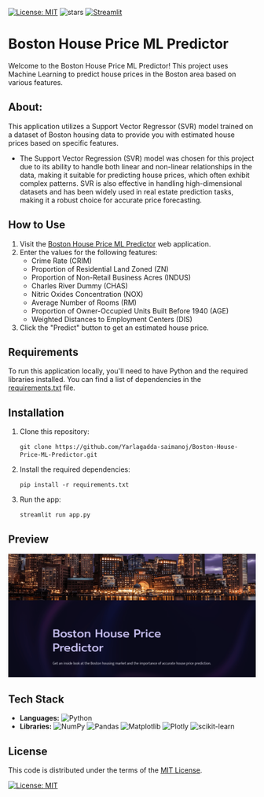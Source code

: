 [![License: MIT](https://img.shields.io/badge/License-MIT-yellow.svg)](https://github.com/Yarlagadda-saimanoj/Diabetes-Prediction-ML/blob/main/LICENSE)
![stars](https://img.shields.io/github/stars/Yarlagadda-saimanoj/Boston-House-Price-ML-Predictor)
[![Streamlit](https://img.shields.io/badge/Streamlit-FF4B4B.svg?style=for-the-badge&logo=Streamlit&logoColor=white)](https://boston-house-price-ml-predictor-saimanoj.streamlit.app/)

# Boston House Price ML Predictor

Welcome to the Boston House Price ML Predictor! This project uses Machine Learning to predict house prices in the Boston area based on various features.


## About:
This application utilizes a Support Vector Regressor (SVR) model trained on a dataset of Boston housing data to provide you with estimated house prices based on specific features.
* The Support Vector Regression (SVR) model was chosen for this project due to its ability to handle both linear and non-linear relationships in the data, making it suitable for predicting house prices, which often exhibit complex patterns. SVR is also effective in handling high-dimensional datasets and has been widely used in real estate prediction tasks, making it a robust choice for accurate price forecasting.

## How to Use
1. Visit the [Boston House Price ML Predictor](https://boston-house-price-ml-predictor-saimanoj.streamlit.app/) web application.
2. Enter the values for the following features:
   - Crime Rate (CRIM)
   - Proportion of Residential Land Zoned (ZN)
   - Proportion of Non-Retail Business Acres (INDUS)
   - Charles River Dummy (CHAS)
   - Nitric Oxides Concentration (NOX)
   - Average Number of Rooms (RM)
   - Proportion of Owner-Occupied Units Built Before 1940 (AGE)
   - Weighted Distances to Employment Centers (DIS)
3. Click the "Predict" button to get an estimated house price.

## Requirements
To run this application locally, you'll need to have Python and the required libraries installed. You can find a list of dependencies in the [requirements.txt](https://github.com/Yarlagadda-saimanoj/Boston-House-Price-ML-Predictor/blob/main/requirements.txt) file.

## Installation
1. Clone this repository:
   ```
   git clone https://github.com/Yarlagadda-saimanoj/Boston-House-Price-ML-Predictor.git
   ```
2. Install the required dependencies:
   ```
   pip install -r requirements.txt
   ```
3. Run the app:
   ```
   streamlit run app.py
   ```

## Preview
![Preview](hp.png)

## Tech Stack

- **Languages:** ![Python](https://img.shields.io/badge/python-3670A0?style=for-the-badge&logo=python&logoColor=ffdd54)
- **Libraries:** ![NumPy](https://img.shields.io/badge/numpy-%23013243.svg?style=for-the-badge&logo=numpy&logoColor=white)
  ![Pandas](https://img.shields.io/badge/pandas-%23150458.svg?style=for-the-badge&logo=pandas&logoColor=white)
  ![Matplotlib](https://img.shields.io/badge/Matplotlib-%23ffffff.svg?style=for-the-badge&logo=Matplotlib&logoColor=black)
  ![Plotly](https://img.shields.io/badge/Plotly-%233F4F75.svg?style=for-the-badge&logo=plotly&logoColor=white)
  ![scikit-learn](https://img.shields.io/badge/scikit--learn-%23F7931E.svg?style=for-the-badge&logo=scikit-learn&logoColor=white)



## License
This code is distributed under the terms of the [MIT License](https://github.com/Yarlagadda-saimanoj/Boston-House-Price-ML-Predictor/blob/main/LICENSE).

[![License: MIT](https://img.shields.io/badge/License-MIT-yellow.svg)](https://github.com/Yarlagadda-saimanoj/Boston-House-Price-ML-Predictor/blob/main/LICENSE)

